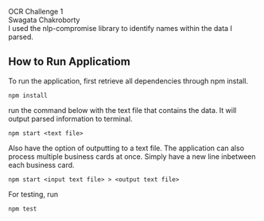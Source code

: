 OCR Challenge 1  
Swagata Chakroborty  
I used the nlp-compromise library to identify names within the data I parsed.

## How to Run Applicatiom

To run the application, first retrieve all dependencies through npm install.

`npm install`

 run the command below with the text file that contains the data. It will output parsed information to terminal.

`npm start <text file>`

Also have the option of outputting to a text file. The application can also process multiple business cards at once. Simply have a new line inbetween each business card.

`npm start <input text file> > <output text file>`

For testing, run 

`npm test`



